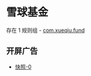 # 雪球基金

存在 1 规则组 - [com.xueqiu.fund](/src/apps/com.xueqiu.fund.ts)

## 开屏广告

- [快照-0](https://i.gkd.li/import/12776572)

